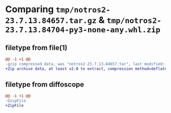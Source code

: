 # Comparing `tmp/notros2-23.7.13.84657.tar.gz` & `tmp/notros2-23.7.13.84704-py3-none-any.whl.zip`

## filetype from file(1)

```diff
@@ -1 +1 @@
-gzip compressed data, was "notros2-23.7.13.84657.tar", last modified: Thu Jul 13 08:46:57 2023, max compression
+Zip archive data, at least v2.0 to extract, compression method=deflate
```

## filetype from diffoscope

```diff
@@ -1 +1 @@
-GzipFile
+ZipFile
```

